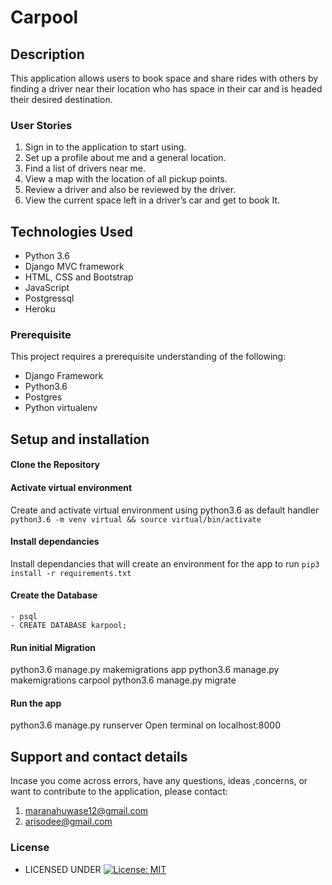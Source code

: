 # Carpool

## Description
This application allows users to book space and share rides with others by finding a driver near their location who has space in their car and is headed their desired destination.

### User Stories

1. Sign in to the application to start using.
2. Set up a profile about me and a general location.
3. Find a list of drivers near me.
4. View a map with the location of all pickup points.
5. Review a driver and also be reviewed by the driver.
6. View the current space left in a driver’s car and get to book It.


## Technologies Used
- Python 3.6
- Django MVC framework
- HTML, CSS and Bootstrap
- JavaScript
- Postgressql
- Heroku

### Prerequisite
This project requires a prerequisite understanding of the following:
- Django Framework
- Python3.6
- Postgres
- Python virtualenv

## Setup and installation

#### Clone the Repository
####  Activate virtual environment
Create and activate virtual environment using python3.6 as default handler
    `python3.6 -m venv virtual && source virtual/bin/activate`
####  Install dependancies
Install dependancies that will create an environment for the app to run `pip3 install -r requirements.txt`
####  Create the Database
    - psql
    - CREATE DATABASE karpool;

#### Run initial Migration
python3.6 manage.py makemigrations app
python3.6 manage.py makemigrations carpool
python3.6 manage.py migrate

#### Run the app
python3.6 manage.py runserver
Open terminal on localhost:8000


## Support and contact details
Incase you come across errors, have any questions, ideas ,concerns, or want to contribute to the application, please contact:
1. maranahuwase12@gmail.com
2. arisodee@gmail.com

### License

* LICENSED UNDER  [![License: MIT](https://img.shields.io/badge/License-MIT-yellow.svg)](license/MIT)